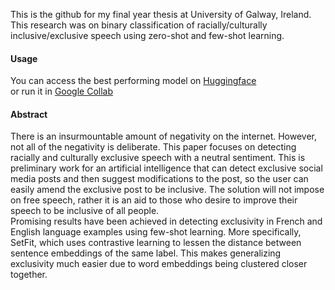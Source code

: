 This is the github for my final year thesis at University of Galway, Ireland.  
This research was on binary classification of racially/culturally inclusive/exclusive speech using zero-shot and few-shot learning.

#### Usage
You can access the best performing model on [Huggingface](https://huggingface.co/BeToast/xml_xnli__inclusiveORexclusive__binary_classification__frenchANDenglish)  
or run it in [Google Collab](https://colab.research.google.com/drive/1EABmyXsjQihRS1W9If-weg-lR8i4xn_4?usp=sharing)

#### Abstract
There is an insurmountable amount of negativity on the internet. However, not all of the negativity is deliberate. This paper focuses on detecting racially and culturally exclusive speech with a neutral sentiment. This is preliminary work for an artificial intelligence that can detect exclusive social media posts and then suggest modifications to the post, so the user can easily amend the exclusive post to be inclusive. The solution will not impose on free speech, rather it is an aid to those who desire to improve their speech to be inclusive of all people.  
Promising results have been achieved in detecting exclusivity in French and English language examples using few-shot learning.  More specifically, SetFit, which uses contrastive learning to lessen the distance between sentence embeddings of the same label. This makes generalizing exclusivity much easier due to word embeddings being clustered closer together.
